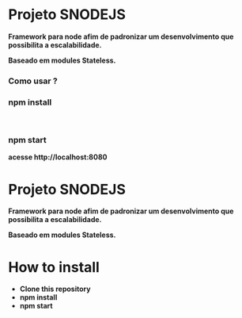 <h1><b>Projeto SNODEJS<b></h1>

Framework para node afim de padronizar um desenvolvimento
que possibilita a escalabilidade.

Baseado em modules Stateless.

<h3><b>Como usar ?</b></h3>

<h3>npm install</h3>
</br>
<h3>npm start</h3>

<b>acesse http://localhost:8080</b>


Projeto SNODEJS
==========

Framework para node afim de padronizar um desenvolvimento
que possibilita a escalabilidade.

Baseado em modules Stateless.

How to install
==============

* Clone this repository
* npm install
* npm start
